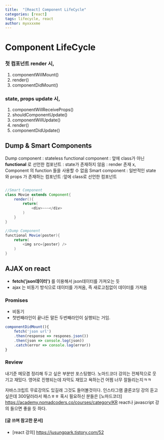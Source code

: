 ```yaml
---
title:  "[React] Component LifeCycle"
categories: [react]
tags: lifecycle, react
author: myxxxxme
---
```


# Component LifeCycle
### 첫 컴포넌트 render 시,
1. componentWillMount()
2. render()
3. componentDidMount()

### state, props update 시,
1. componentWillReceiveProps()
2. shouldComponentUpdate()
3. componentWillUpdate()
4. render()
5. componentDidUpdate()


## Dump & Smart Components
Dump component
: stateless functional component
: 앞에 class가 아닌 **functional** 로 선언한 컴포넌트
: state가 존재하지 않음
: render 존재 x, Component 의 function 들을 사용할 수 없음
Smart component
: 일반적인 state 와 props 가 존재하는 컴포넌트
:앞에 class로 선언한 컴포넌트

``` java

//Smart Component
class Movie extends Component{
	render(){
		return(
			<div>~~~</div>
		)
	}
}

//Dump Component
functional Movie(poster){
	return(
		<img src={poster} />
	)
}

```

## AJAX on react
- **fetch('json데이터')** 를 이용해서 json데이터를 가져오는 듯
- ajax 는 비동기 방식으로 데이터를 가져옴, 즉 새로고침없이 데이터를 가져옴

### Promises
- 비동기
- 첫번째라인이 끝나든 말든 두번째라인이 실행되는 거임.

```javascript
componentDidMount(){
	fetch('json url')
	.then(response => respones.json())
	.then(json => console.log(json))
	.catch(error => console.log(error))
}
```


### Review
내기준 메모겸 정리해 두고 싶은 부분만 포스팅했다.
노마드코더 강의는 전체적으로 웃기고 재밌다.
영어로 진행되는데 자막도 재밌고 욕하는건 어쩜 너무 잘들리는지ㅋㅋ

자바스크립트 무료강의도 있길래 그것도 들어볼것이다.
인스타그램 클론코딩 강의 듣고 싶은데 300달러라서 패스ㅎㅎ
혹시 필요하신 분들은 [노마드코더] https://academy.nomadcoders.co/courses/category/KR react나 javascript 강의 들으면 좋을 듯 하다.



#### [글 쓰며 참고한 문서]
 - [react 강의] https://jusungpark.tistory.com/52

